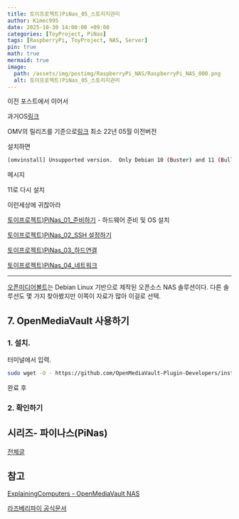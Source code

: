 ```yaml
---
title: 토이프로젝트)PiNas_05_스토리지관리
author: Kimec995
date: 2025-10-30 14:00:00 +09:00
categories: [ToyProject, PiNas]
tags: [RaspberryPi, ToyProject, NAS, Server]
pin: true
math: true
mermaid: true
image: 
  path: /assets/img/postimg/RaspberryPi_NAS/RaspberryPi_NAS_000.png
  alt: 토이프로젝트)PiNas_05_스토리지관리
---
```

이전 포스트에서 이어서

과거OS[링크](https://downloads.raspberrypi.com/raspios_lite_armhf/images/?_gl=1*1xlk935*_ga*OTI3NDcxMDY4LjE2OTcwMjk2MjA.*_ga_22FD70LWDS*MTY5ODY1NDA3Ni4zLjEuMTY5ODY1NDA5MS4wLjAuMA..)

OMV의 릴리즈를 기준으로[링크](https://docs.openmediavault.org/en/stable/releases.html) 최소 22년 05월 이전버전

설치하면
```bash
[omvinstall] Unsupported version.  Only Debian 10 (Buster) and 11 (Bullseye) are supported.  Exiting...
```
메시지

11로 다시 설치

이런세상에 귀찮아라



[토이프로젝트)PiNas_01_준비하기](https://kimec995.github.io/posts/PiNas01/) - 하드웨어 준비 및 OS 설치

[토이프로젝트)PiNas_02_SSH 설정하기](https://kimec995.github.io/posts/PiNas02/)

[토이프로젝트)PiNas_03_하드연결](https://kimec995.github.io/posts/PiNas03/)

[토이프로젝트)PiNas_04_네트워크](https://kimec995.github.io/posts/PiNas04/)

---

[오픈미디어볼트](https://www.openmediavault.org/)는 Debian Linux 기반으로 제작된 오픈소스 NAS 솔루션이다. 다른 솔루션도 몇 가지 찾아봤지만 이쪽이 자료가 많아 이걸로 선택.

## 7. OpenMediaVault 사용하기

### 1. 설치.

터미널에서 입력.

```bash
sudo wget -O - https://github.com/OpenMediaVault-Plugin-Developers/installScript/raw/master/install | sudo bash
```

완료 후

### 2. 확인하기




## 시리즈- 파이나스(PiNas)

[전체글](https://kimec995.github.io/categories/pinas/)

## 참고

[ExplainingComputers - OpenMediaVault NAS](https://youtu.be/bpvlEbdA6qI?t=612)

[라즈베리파이 공식문서](https://www.raspberrypi.com/tutorials/nas-box-raspberry-pi-tutorial/)
